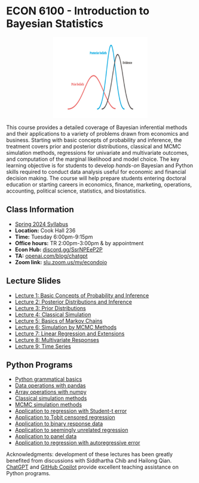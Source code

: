 # ECON 6100 - Introduction to Bayesian Statistics

<p align="center">
  <img src="e6100.jpg" alt="awww" width="50%" height="50%">
</p>

This course provides a detailed coverage of Bayesian inferential methods and their applications to a variety of problems drawn from economics and business. Starting with basic concepts of probability and inference, the treatment covers prior and posterior distributions, classical and MCMC simulation methods, regressions for univariate and multivariate outcomes, and computation of the marginal likelihood and model choice. The key learning objective is for students to develop *hands-on* Bayesian and Python skills required to conduct data analysis useful for economic and financial decision making. The course will help prepare students entering doctoral education or starting careers in economics, finance, marketing, operations, accounting, political science, statistics, and biostatistics.

## Class Information

* [Spring 2024 Syllabus](/pdf/E6100syllabus.pdf)
* **Location:** Cook Hall 236
* **Time:** Tuesday 6:00pm-9:15pm
* **Office hours:** TR 2:00pm-3:00pm & by appointment
* **Econ Hub:** [discord.gg/SsrNPEeP2P](https://discord.gg/SsrNPEeP2P)
* **TA:** [openai.com/blog/chatgpt](https://openai.com/blog/chatgpt)
* **Zoom link:** [slu.zoom.us/my/econdojo](https://slu.zoom.us/my/econdojo)

## Lecture Slides

* [Lecture 1: Basic Concepts of Probability and Inference](/pdf/E6930Slides1.pdf)
* [Lecture 2: Posterior Distributions and Inference](/pdf/E6930Slides2.pdf)
* [Lecture 3: Prior Distributions](/pdf/E6930Slides3.pdf)
* [Lecture 4: Classical Simulation](/pdf/E6930Slides4.pdf)
* [Lecture 5: Basics of Markov Chains](/pdf/E6930Slides5.pdf)
* [Lecture 6: Simulation by MCMC Methods](/pdf/E6930Slides6.pdf)
* [Lecture 7: Linear Regression and Extensions](/pdf/E6930Slides7.pdf)
* [Lecture 8: Multivariate Responses](/pdf/E6930Slides8.pdf)
* [Lecture 9: Time Series](/pdf/E6930Slides9.pdf)

## Python Programs

* [Python grammatical basics](/code/01-python-grammar.ipynb)
* [Data operations with pandas](/code/02-data-analysis.ipynb)
* [Array operations with numpy](/code/03-ndarray.ipynb)
* [Classical simulation methods](/code/04-classical-simu.ipynb)
* [MCMC simulation methods](/code/05-mcmc-simu.ipynb)
* [Application to regression with Student-t error](/code/06-app-student-t.ipynb)
* [Application to Tobit censored regression](/code/07-app-tobit.ipynb)
* [Application to binary response data](/code/08-app-binary.ipynb)
* [Application to seemingly unrelated regression](/code/09-app-sur.ipynb)
* [Application to panel data](/code/10-app-panel.ipynb)
* [Application to regression with autoregressive error](/code/11-app-ar.ipynb)

Acknowledgments: development of these lectures has been greatly benefited from discussions with Siddhartha Chib and Hailong Qian. [ChatGPT](https://openai.com/blog/chatgpt) and [GitHub Copilot](https://github.com/features/copilot) provide excellent teaching assistance on Python programs.
